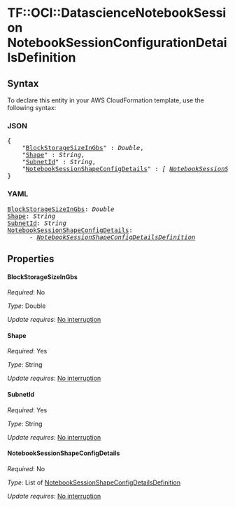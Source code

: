 # TF::OCI::DatascienceNotebookSession NotebookSessionConfigurationDetailsDefinition

## Syntax

To declare this entity in your AWS CloudFormation template, use the following syntax:

### JSON

<pre>
{
    "<a href="#blockstoragesizeingbs" title="BlockStorageSizeInGbs">BlockStorageSizeInGbs</a>" : <i>Double</i>,
    "<a href="#shape" title="Shape">Shape</a>" : <i>String</i>,
    "<a href="#subnetid" title="SubnetId">SubnetId</a>" : <i>String</i>,
    "<a href="#notebooksessionshapeconfigdetails" title="NotebookSessionShapeConfigDetails">NotebookSessionShapeConfigDetails</a>" : <i>[ <a href="notebooksessionshapeconfigdetailsdefinition.md">NotebookSessionShapeConfigDetailsDefinition</a>, ... ]</i>
}
</pre>

### YAML

<pre>
<a href="#blockstoragesizeingbs" title="BlockStorageSizeInGbs">BlockStorageSizeInGbs</a>: <i>Double</i>
<a href="#shape" title="Shape">Shape</a>: <i>String</i>
<a href="#subnetid" title="SubnetId">SubnetId</a>: <i>String</i>
<a href="#notebooksessionshapeconfigdetails" title="NotebookSessionShapeConfigDetails">NotebookSessionShapeConfigDetails</a>: <i>
      - <a href="notebooksessionshapeconfigdetailsdefinition.md">NotebookSessionShapeConfigDetailsDefinition</a></i>
</pre>

## Properties

#### BlockStorageSizeInGbs

_Required_: No

_Type_: Double

_Update requires_: [No interruption](https://docs.aws.amazon.com/AWSCloudFormation/latest/UserGuide/using-cfn-updating-stacks-update-behaviors.html#update-no-interrupt)

#### Shape

_Required_: Yes

_Type_: String

_Update requires_: [No interruption](https://docs.aws.amazon.com/AWSCloudFormation/latest/UserGuide/using-cfn-updating-stacks-update-behaviors.html#update-no-interrupt)

#### SubnetId

_Required_: Yes

_Type_: String

_Update requires_: [No interruption](https://docs.aws.amazon.com/AWSCloudFormation/latest/UserGuide/using-cfn-updating-stacks-update-behaviors.html#update-no-interrupt)

#### NotebookSessionShapeConfigDetails

_Required_: No

_Type_: List of <a href="notebooksessionshapeconfigdetailsdefinition.md">NotebookSessionShapeConfigDetailsDefinition</a>

_Update requires_: [No interruption](https://docs.aws.amazon.com/AWSCloudFormation/latest/UserGuide/using-cfn-updating-stacks-update-behaviors.html#update-no-interrupt)

